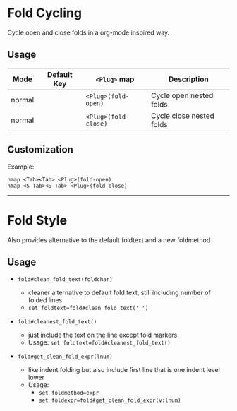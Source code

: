 Fold Cycling
============
Cycle open and close folds in a org-mode inspired way.

Usage
-----
| Mode   | Default Key | `<Plug>` map         | Description              |
| ------ | ----------- | -------------------- | ------------------------ |
| normal | <CR>        | `<Plug>(fold-open)`  | Cycle open nested folds  |
| normal | <BS>        | `<Plug>(fold-close)` | Cycle close nested folds |

Customization
-------------
Example:
```vim
nmap <Tab><Tab> <Plug>(fold-open)
nmap <S-Tab><S-Tab> <Plug>(fold-close)
```

------------------------------------------------------------------------------

Fold Style
==========

Also provides alternative to the default foldtext and a new foldmethod

Usage
-----
* `fold#clean_fold_text(foldchar)`
    * cleaner alternative to default fold text, still including number of folded lines
    * `set foldtext=fold#clean_fold_text('_')`

* `fold#cleanest_fold_text()`
    * just include the text on the line except fold markers
    * Usage: `set foldtext=fold#cleanest_fold_text()`

* `fold#get_clean_fold_expr(lnum)`
    * like indent folding but also include first line that is one indent level lower
    * Usage:
        * `set foldmethod=expr`
        * `set foldexpr=fold#get_clean_fold_expr(v:lnum)`

